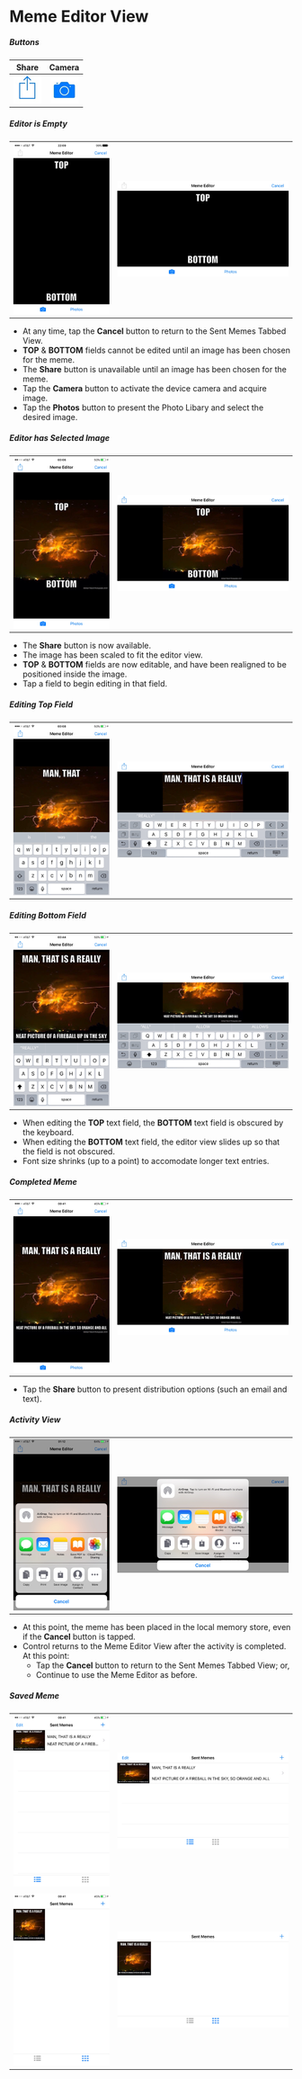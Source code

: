 # Meme Editor View

##### Buttons
| Share | Camera |
| :---: | :---: |
| ![](../images/ShareButtonIcon_50.png) | ![](../images/CameraButtonIcon_50.png) | 

##### Editor is Empty
| | |
| :---: | :---: |
| ![](../images/MemeEditorEmptyPT.png) | ![](../images/MemeEditorEmptyLS.png) | 

* At any time, tap the **Cancel** button to return to the Sent Memes Tabbed View.
* **TOP** & **BOTTOM** fields cannot be edited until an image has been chosen for the meme.
* The **Share** button is unavailable until an image has been chosen for the meme.
* Tap the **Camera** button to activate the device camera and acquire image.
* Tap the **Photos** button to present the Photo Libary and select the desired image.

##### Editor has Selected Image
| | |
| :---: | :---: |
| ![](../images/MemeEditorNewMemePT.png) | ![](../images/MemeEditorNewMemeLS.png) | 

* The **Share** button is now available.
* The image has been scaled to fit the editor view.
* **TOP** & **BOTTOM** fields are now editable, and have been realigned to be positioned inside the image.  
* Tap a field to begin editing in that field.

##### Editing Top Field
| | |
| :---: | :---: |
| ![](../images/MemeEditorEditingTopPT.png) | ![](../images/MemeEditorEditingTopLS.png) | 

##### Editing Bottom Field
| | |
| :---: | :---: |
| ![](../images/MemeEditorEditingBottomPT.png) | ![](../images/MemeEditorEditingBottomLS.png) | 

* When editing the **TOP** text field, the **BOTTOM** text field is obscured by the keyboard.
* When editing the **BOTTOM** text field, the editor view slides up so that the field is not obscured.
* Font size shrinks (up to a point) to accomodate longer text entries.

##### Completed Meme
| | |
| :---: | :---: |
| ![](../images/MemeEditorFinishedMemePT.png) | ![](../images/MemeEditorFinishedMemeLS.png) | 

* Tap the **Share** button to present distribution options (such an email and text).

##### Activity View
| | |
| :---: | :---: |
| ![](../images/MemeEditorActivityViewPT.png) | ![](../images/MemeEditorActivityViewLS.png) | 

* At this point, the meme has been placed in the local memory store, even if the **Cancel** button is tapped.
* Control returns to the Meme Editor View after the activity is completed.  At this point:
  - Tap the **Cancel** button to return to the Sent Memes Tabbed View;  or,
  - Continue to use the Meme Editor as before.

##### Saved Meme
| | |
| :---: | :---: |
| ![](../images/SentMemesNewMemeTablePT.png)      | ![](../images/SentMemesNewMemeTableLS.png) | 
| | |
| ![](../images/SentMemesNewMemeCollectionPT.png) | ![](../images/SentMemesNewMemeCollectionLS.png) | 
